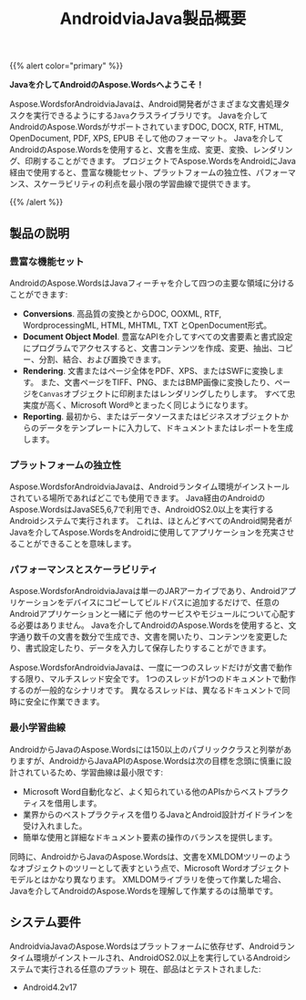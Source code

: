 ﻿---
title: AndroidviaJava製品概要
second_title: Aspose.WordsのためのJava
articleTitle: 製品概要
linktitle: 製品概要
description: "Aspose.WordsforAndroidviaJavaは、Android開発者がさまざまな文書処理タスクを実行できるようにする`Java`クラスライブラリです。"
type: docs
weight: 10
url: /ja/java/android-product-overview/
timestamp: 2024-01-27-14-07-04
---

{{% alert color="primary" %}}

**Javaを介してAndroidのAspose.Wordsへようこそ！**

Aspose.WordsforAndroidviaJavaは、Android開発者がさまざまな文書処理タスクを実行できるようにする`Java`クラスライブラリです。 Javaを介してAndroidのAspose.WordsがサポートされていますDOC, DOCX, RTF, HTML, OpenDocument, PDF, XPS, EPUB そして他のフォーマット。 Javaを介してAndroidのAspose.Wordsを使用すると、文書を生成、変更、変換、レンダリング、印刷することができます。 プロジェクトでAspose.WordsをAndroidにJava経由で使用すると、豊富な機能セット、プラットフォームの独立性、パフォーマンス、スケーラビリティの利点を最小限の学習曲線で提供できます。

{{% /alert %}}

## 製品の説明

### 豊富な機能セット

AndroidのAspose.WordsはJavaフィーチャを介して四つの主要な領域に分けることができます:

- **Conversions**. 高品質の変換とからDOC, OOXML, RTF, WordprocessingML, HTML, MHTML, TXT とOpenDocument形式。
- **Document Object Model**. 豊富なAPIを介してすべての文書要素と書式設定にプログラムでアクセスすると、文書コンテンツを作成、変更、抽出、コピー、分割、結合、および置換できます。
- **Rendering**. 文書またはページ全体をPDF、XPS、またはSWFに変換します。 また、文書ページをTIFF、PNG、またはBMP画像に変換したり、ページを`Canvas`オブジェクトに印刷またはレンダリングしたりします。 すべて忠実度が高く、Microsoft Word®とまったく同じようになります。
- **Reporting**. 最初から、またはデータソースまたはビジネスオブジェクトからのデータをテンプレートに入力して、ドキュメントまたはレポートを生成します。

### プラットフォームの独立性

Aspose.WordsforAndroidviaJavaは、Androidランタイム環境がインストールされている場所であればどこでも使用できます。 Java経由のAndroidのAspose.WordsはJavaSE5,6,7で利用でき、AndroidOS2.0以上を実行するAndroidシステムで実行されます。 これは、ほとんどすべてのAndroid開発者がJavaを介してAspose.WordsをAndroidに使用してアプリケーションを充実させることができることを意味します。

### パフォーマンスとスケーラビリティ

Aspose.WordsforAndroidviaJavaは単一のJARアーカイブであり、Androidアプリケーションをデバイスにコピーしてビルドパスに追加するだけで、任意のAndroidアプリケーションと一緒にデ 他のサービスやモジュールについて心配する必要はありません。 Javaを介してAndroidのAspose.Wordsを使用すると、文字通り数千の文書を数分で生成でき、文書を開いたり、コンテンツを変更したり、書式設定したり、データを入力して保存したりすることができます。

Aspose.WordsforAndroidviaJavaは、一度に一つのスレッドだけが文書で動作する限り、マルチスレッド安全です。 1つのスレッドが1つのドキュメントで動作するのが一般的なシナリオです。 異なるスレッドは、異なるドキュメントで同時に安全に作業できます。

### 最小学習曲線

AndroidからJavaのAspose.Wordsには150以上のパブリッククラスと列挙がありますが、AndroidからJavaAPIのAspose.Wordsは次の目標を念頭に慎重に設計されているため、学習曲線は最小限です:

- Microsoft Word自動化など、よく知られている他のAPIsからベストプラクティスを借用します。
- 業界からのベストプラクティスを借りるJavaとAndroid設計ガイドラインを受け入れました。
- 簡単な使用と詳細なドキュメント要素の操作のバランスを提供します。

同時に、AndroidからJavaのAspose.Wordsは、文書をXMLDOMツリーのようなオブジェクトのツリーとして表すという点で、Microsoft Wordオブジェクトモデルとはかなり異なります。 XMLDOMライブラリを使って作業した場合、Javaを介してAndroidのAspose.Wordsを理解して作業するのは簡単です。

## システム要件

AndroidviaJavaのAspose.Wordsはプラットフォームに依存せず、Androidランタイム環境がインストールされ、AndroidOS2.0以上を実行しているAndroidシステムで実行される任意のプラット 現在、部品はとテストされました:

- Android4.2v17
